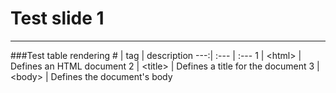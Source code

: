 # Test slide 1

---

###Test table rendering
\# | tag | description
---:| :--- | :---
1  | &lt;html>  | Defines an HTML document
2  | &lt;title> | Defines a title for the document
3  | &lt;body>  | Defines the document's body



